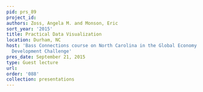 ```yaml
---
pid: prs_89
project_id: 
authors: Zoss, Angela M. and Monson, Eric
sort_year: '2015'
title: Practical Data Visualization
location: Durham, NC
host: 'Bass Connections course on North Carolina in the Global Economy: The Workforce
  Development Challenge'
pres_date: September 21, 2015
type: Guest lecture
url: 
order: '088'
collection: presentations
---
```

